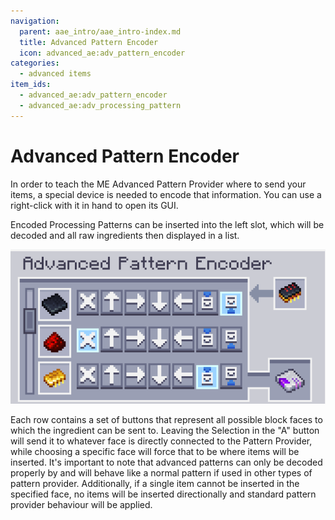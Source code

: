 ```yaml
---
navigation:
  parent: aae_intro/aae_intro-index.md
  title: Advanced Pattern Encoder
  icon: advanced_ae:adv_pattern_encoder
categories:
  - advanced items
item_ids:
  - advanced_ae:adv_pattern_encoder
  - advanced_ae:adv_processing_pattern
---
```


# Advanced Pattern Encoder

In order to teach the ME Advanced Pattern Provider where to send your items, a special device is needed to encode that
information. You can use a right-click with it in hand to open its GUI.

<ItemImage id="advanced_ae:adv_pattern_encoder" scale="4"></ItemImage>

Encoded Processing Patterns can be inserted into the left slot, which will be decoded and all raw ingredients then
displayed in a list.

![PEGui1](../pic/ape_pattern.png)

Each row contains a set of buttons that represent all possible block faces to which the ingredient
can be sent to. Leaving the Selection in the "A" button will send it to whatever face is directly connected to the
Pattern Provider, while choosing a specific face will force that to be where items will be inserted. It's important to
note that advanced patterns can only be decoded properly by <ItemLink id="advanced_ae:adv_pattern_provider" /> and will
behave like a normal pattern if used in other types of pattern provider.
Additionally, if a single item cannot be inserted in the specified face, no items will be inserted directionally and
standard pattern provider behaviour will be applied.